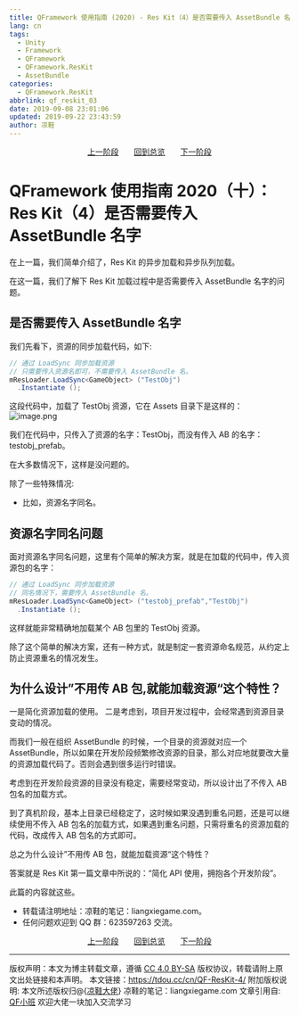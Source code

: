 ```yaml
---
title: QFramework 使用指南 (2020) - Res Kit（4）是否需要传入 AssetBundle 名字
lang: cn
tags:
  - Unity
  - Framework
  - QFramework
  - QFramework.ResKit
  - AssetBundle
categories:
  - QFramework.ResKit
abbrlink: qf_reskit_03
date: 2019-09-08 23:01:06
updated: 2019-09-22 23:43:59
author: 凉鞋
---
```



<center>
<a href="https://tdou.cc/cn/qf_reskit_03.html">上一阶段</a> &nbsp;&nbsp;&nbsp;&nbsp;&nbsp;
<a href="https://tdou.cc/cn/qframework.html">回到总览</a> &nbsp;&nbsp;&nbsp;&nbsp;&nbsp;
<a href="https://tdou.cc/cn/qf_reskit_05.html">下一阶段</a>
</center>


# QFramework 使用指南 2020（十）：Res Kit（4）是否需要传入 AssetBundle 名字
在上一篇，我们简单介绍了，Res Kit 的异步加载和异步队列加载。

在这一篇，我们了解下 Res Kit 加载过程中是否需要传入 AssetBundle 名字的问题。

## 是否需要传入 AssetBundle 名字
我们先看下，资源的同步加载代码，如下:
``` csharp
// 通过 LoadSync 同步加载资源
// 只需要传入资源名即可，不需要传入 AssetBundle 名。
mResLoader.LoadSync<GameObject> ("TestObj")
  .Instantiate ();
```
这段代码中，加载了 TestObj 资源，它在 Assets 目录下是这样的：
![image.png](http://file.liangxiegame.com/eaf2df45-6882-4675-b403-18b028edbf96.png) 

我们在代码中，只传入了资源的名字：TestObj，而没有传入 AB 的名字：testobj_prefab。

在大多数情况下，这样是没问题的。

除了一些特殊情况:
* 比如，资源名字同名。

## 资源名字同名问题
面对资源名字同名问题，这里有个简单的解决方案，就是在加载的代码中，传入资源包的名字：
``` csharp
// 通过 LoadSync 同步加载资源
// 同名情况下，需要传入 AssetBundle 名。
mResLoader.LoadSync<GameObject> ("testobj_prefab","TestObj")
  .Instantiate ();
```
这样就能非常精确地加载某个 AB 包里的 TestObj 资源。

除了这个简单的解决方案，还有一种方式，就是制定一套资源命名规范，从约定上防止资源重名的情况发生。

## 为什么设计”不用传 AB 包,就能加载资源“这个特性？
一是简化资源加载的使用。
二是考虑到，项目开发过程中，会经常遇到资源目录变动的情况。

而我们一般在组织 AssetBundle 的时候，一个目录的资源就对应一个 AssetBundle，所以如果在开发阶段频繁修改资源的目录，那么对应地就要改大量的资源加载代码了。否则会遇到很多运行时错误。

考虑到在开发阶段资源的目录没有稳定，需要经常变动，所以设计出了不传入 AB 包名的加载方式。

到了真机阶段，基本上目录已经稳定了，这时候如果没遇到重名问题，还是可以继续使用不传入 AB 包名的加载方式，如果遇到重名问题，只需将重名的资源加载的代码，改成传入 AB 包名的方式即可。

总之为什么设计”不用传 AB 包，就能加载资源“这个特性？

答案就是 Res Kit 第一篇文章中所说的：“简化 API 使用，拥抱各个开发阶段”。

此篇的内容就这些。 

* 转载请注明地址：凉鞋的笔记：liangxiegame.com。
* 任何问题欢迎到 QQ 群：623597263 交流。


<center>
<a href="https://tdou.cc/cn/qf_reskit_03.html">上一阶段</a> &nbsp;&nbsp;&nbsp;&nbsp;&nbsp;
<a href="https://tdou.cc/cn/qframework.html">回到总览</a> &nbsp;&nbsp;&nbsp;&nbsp;&nbsp;
<a href="https://tdou.cc/cn/qf_reskit_05.html">下一阶段</a>
</center>


--- 

版权声明：本文为博主转载文章，遵循 [CC 4.0 BY-SA](http://creativecommons.org/licenses/by-sa/4.0/) 版权协议，转载请附上原文出处链接和本声明。
本文链接：https://tdou.cc/cn/QF-ResKit-4/
附加版权说明: 本文所述版权归@{[凉鞋大佬](https://github.com/liangxiegame)} 凉鞋的笔记：liangxiegame.com
文章引用自: [QF小班](http://master.liangxiegame.com/master/intro) 欢迎大佬一块加入交流学习